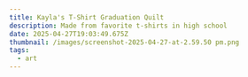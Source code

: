 ```yaml
---
title: Kayla's T-Shirt Graduation Quilt
description: Made from favorite t-shirts in high school
date: 2025-04-27T19:03:49.675Z
thumbnail: /images/screenshot-2025-04-27-at-2.59.50 pm.png
tags:
  - art
---
```

